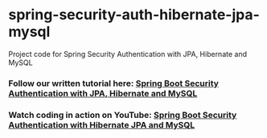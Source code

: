 # spring-security-auth-hibernate-jpa-mysql
Project code for Spring Security Authentication with JPA, Hibernate and MySQL
### Follow our written tutorial here: [Spring Boot Security Authentication with JPA, Hibernate and MySQL](https://www.codejava.net/frameworks/spring-boot/spring-boot-security-authentication-with-jpa-hibernate-and-mysql)
### Watch coding in action on YouTube: [Spring Boot Security Authentication with Hibernate JPA and MySQL](https://www.youtube.com/watch?v=zM2Z4cT4nM4)

